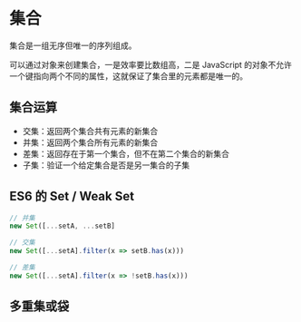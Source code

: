 # 集合

集合是一组无序但唯一的序列组成。

可以通过对象来创建集合，一是效率要比数组高，二是 JavaScript 的对象不允许一个键指向两个不同的属性，这就保证了集合里的元素都是唯一的。

## 集合运算

- 交集：返回两个集合共有元素的新集合
- 并集：返回两个集合所有元素的新集合
- 差集：返回存在于第一个集合，但不在第二个集合的新集合
- 子集：验证一个给定集合是否是另一集合的子集

## ES6 的 Set / Weak Set

```js
// 并集
new Set([...setA, ...setB]
```

```js
// 交集
new Set([...setA].filter(x => setB.has(x)))
```

```js
// 差集
new Set([...setA].filter(x => !setB.has(x)))
```

## 多重集或袋
